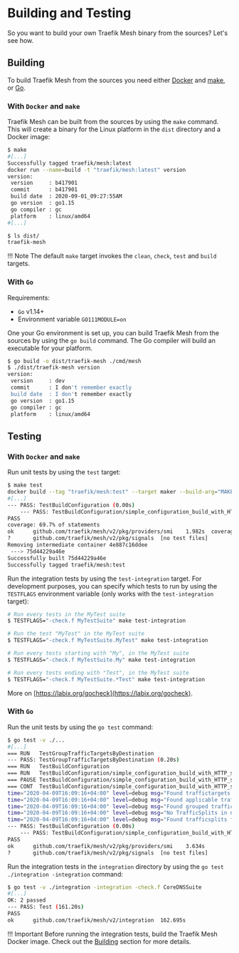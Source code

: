 # Building and Testing

So you want to build your own Traefik Mesh binary from the sources? Let's see how.

## Building

To build Traefik Mesh from the sources you need either [Docker](https://github.com/docker/docker) and [make](https://www.gnu.org/software/make/manual/make.html), 
or [Go](https://github.com/golang/go). 

### With `Docker` and `make`

Traefik Mesh can be built from the sources by using the `make` command.
This will create a binary for the Linux platform in the `dist` directory and a Docker image:

```bash
$ make
#[...]
Successfully tagged traefik/mesh:latest
docker run --name=build -t "traefik/mesh:latest" version
version:
 version     : b417901
 commit      : b417901
 build date  : 2020-09-01_09:27:55AM
 go version  : go1.15
 go compiler : gc
 platform    : linux/amd64
#[...]

$ ls dist/
traefik-mesh
``` 

!!! Note
    The default `make` target invokes the `clean`, `check`, `test` and `build` targets.

### With `Go`

Requirements:

- `Go` v1.14+
- Environment variable `GO111MODULE=on`

One your Go environment is set up, you can build Traefik Mesh from the sources by using the `go build` command.
The Go compiler will build an executable for your platform.

```bash
$ go build -o dist/traefik-mesh ./cmd/mesh
$ ./dist/traefik-mesh version
version:
 version     : dev
 commit      : I don't remember exactly
 build date  : I don't remember exactly
 go version  : go1.15
 go compiler : gc
 platform    : linux/amd64
```

## Testing

### With `Docker` and `make`

Run unit tests by using the `test` target:

```bash
$ make test
docker build --tag "traefik/mesh:test" --target maker --build-arg="MAKE_TARGET=local-test" /home/user/traefik-mesh/
#[...]
--- PASS: TestBuildConfiguration (0.00s)
    --- PASS: TestBuildConfiguration/simple_configuration_build_with_HTTP_service (0.20s)
PASS
coverage: 69.7% of statements
ok  	github.com/traefik/mesh/v2/pkg/providers/smi	1.982s	coverage: 69.7% of statements
?   	github.com/traefik/mesh/v2/pkg/signals	[no test files]
Removing intermediate container 4e887c16ddee
 ---> 75d44229a46e
Successfully built 75d44229a46e
Successfully tagged traefik/mesh:test
```

Run the integration tests by using the `test-integration` target. For development purposes, you can specify which tests 
to run by using the `TESTFLAGS` environment variable (only works with the `test-integration` target):

```bash
# Run every tests in the MyTest suite
$ TESTFLAGS="-check.f MyTestSuite" make test-integration

# Run the test "MyTest" in the MyTest suite
$ TESTFLAGS="-check.f MyTestSuite.MyTest" make test-integration

# Run every tests starting with "My", in the MyTest suite
$ TESTFLAGS="-check.f MyTestSuite.My" make test-integration

# Run every tests ending with "Test", in the MyTest suite
$ TESTFLAGS="-check.f MyTestSuite.*Test" make test-integration
```

More on [https://labix.org/gocheck](https://labix.org/gocheck).

### With `Go`

Run the unit tests by using the `go test` command:

```bash
$ go test -v ./...
#[...]
=== RUN   TestGroupTrafficTargetsByDestination
--- PASS: TestGroupTrafficTargetsByDestination (0.20s)
=== RUN   TestBuildConfiguration
=== RUN   TestBuildConfiguration/simple_configuration_build_with_HTTP_service
=== PAUSE TestBuildConfiguration/simple_configuration_build_with_HTTP_service
=== CONT  TestBuildConfiguration/simple_configuration_build_with_HTTP_service
time="2020-04-09T16:09:16+04:00" level=debug msg="Found traffictargets for service default/demo-service: [0xc0009004e0]"
time="2020-04-09T16:09:16+04:00" level=debug msg="Found applicable traffictargets for service default/demo-service: [0xc0009004e0]"
time="2020-04-09T16:09:16+04:00" level=debug msg="Found grouped traffictargets for service default/demo-service: map[{name:api-service namespace:default port:}:[0xc000900820]]"
time="2020-04-09T16:09:16+04:00" level=debug msg="No TrafficSplits in namespace: default"
time="2020-04-09T16:09:16+04:00" level=debug msg="Found trafficsplits for service default/demo-service: []"
--- PASS: TestBuildConfiguration (0.00s)
    --- PASS: TestBuildConfiguration/simple_configuration_build_with_HTTP_service (0.21s)
PASS
ok  	github.com/traefik/mesh/v2/pkg/providers/smi	3.634s
?   	github.com/traefik/mesh/v2/pkg/signals	[no test files]
```

Run the integration tests in the `integration` directory by using the `go test ./integration -integration` command:

```bash
$ go test -v ./integration -integration -check.f CoreDNSSuite
#[...]
OK: 2 passed
--- PASS: Test (161.20s)
PASS
ok  	github.com/traefik/mesh/v2/integration	162.695s
```

!!! Important
    Before running the integration tests, build the Traefik Mesh Docker image.
    Check out the [Building](#building) section for more details.
